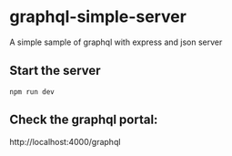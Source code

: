 # graphql-simple-server
A simple sample of graphql with express and json server

## Start the server

`npm run dev`

## Check the graphql portal:

http://localhost:4000/graphql

